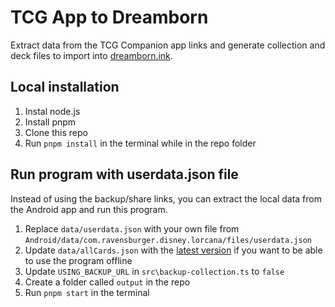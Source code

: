 # TCG App to Dreamborn
Extract data from the TCG Companion app links and generate collection and deck files to import into [dreamborn.ink](https://dreamborn.ink).

## Local installation
1. Instal node.js
2. Install pnpm
3. Clone this repo
4. Run `pnpm install` in the terminal while in the repo folder

## Run program with userdata.json file
Instead of using the backup/share links, you can extract the local data from the Android app and run this program.
1. Replace `data/userdata.json` with your own file from `Android/data/com.ravensburger.disney.lorcana/files/userdata.json`
2. Update `data/allCards.json` with the [latest version](https://lorcanajson.org/files/current/en/allCards.json) if you want to be able to use the program offline
3. Update `USING_BACKUP_URL` in `src\backup-collection.ts` to `false`
4. Create a folder called `output` in the repo
5. Run `pnpm start` in the terminal
